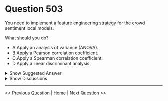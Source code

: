 # Question 503

You need to implement a feature engineering strategy for the crowd sentiment local models.

What should you do?

- A.Apply an analysis of variance (ANOVA).
- B.Apply a Pearson correlation coefficient.
- C.Apply a Spearman correlation coefficient.
- D.Apply a linear discriminant analysis.

<details>
  <summary>Show Suggested Answer</summary>

<strong>D</strong><br>

<p>The linear discriminant analysis method works only on continuous variables, not categorical or ordinal variables.</p>
<p>Linear discriminant analysis is similar to analysis of variance (ANOVA) in that it works by comparing the means of the variables.</p>
<p>Scenario:</p>
<p>Data scientists must build notebooks in a local environment using automatic feature engineering and model building in machine learning pipelines.</p>
<p>Experiments for local crowd sentiment models must combine local penalty detection data.</p>
<p>All shared features for local models are continuous variables.</p>
<p>Incorrect Answers:</p>
<p>B: The Pearson correlation coefficient, sometimes called Pearson&#x27;s R test, is a statistical value that measures the linear relationship between two variables. By examining the coefficient values, you can infer something about the strength of the relationship between the two variables, and whether they are positively correlated or negatively correlated.</p>
<p>C: Spearman&#x27;s correlation coefficient is designed for use with non-parametric and non-normally distributed data. Spearman&#x27;s coefficient is a nonparametric measure of statistical dependence between two variables, and is sometimes denoted by the Greek letter rho. The Spearman&#x27;s coefficient expresses the degree to which two variables are monotonically related. It is also called Spearman rank correlation, because it can be used with ordinal variables.</p>
<p>Reference:</p>
<p>https://docs.microsoft.com/en-us/azure/machine-learning/studio-module-reference/fisher-linear-discriminant-analysis https://docs.microsoft.com/en-us/azure/machine-learning/studio-module-reference/compute-linear-correlation</p>

</details>

<details>
  <summary>Show Discussions</summary>

<blockquote><p><strong>haby</strong> <code>(Thu 20 Jun 2024 17:45)</code> - <em>Upvotes: 1</em></p><p>A,B,C are methods of Filter Feature Selection, while LDA is a Dimensionality Reduction method and works for categorical target. In this case, I will take D.</p></blockquote>
<blockquote><p><strong>ferren</strong> <code>(Tue 07 May 2024 22:22)</code> - <em>Upvotes: 1</em></p><p>chatgpt says D</p></blockquote>
<blockquote><p><strong>phdykd</strong> <code>(Wed 31 Jan 2024 18:56)</code> - <em>Upvotes: 2</em></p><p>In the context of feature engineering for the crowd sentiment local models, which include audio data and need to detect similar sounds, a Pearson correlation coefficient (B) would be a suitable strategy.

The Pearson correlation coefficient measures the linear relationship between two datasets, which could be valuable in this scenario to understand which features most strongly correlate with positive or negative crowd sentiment. This could involve correlations between specific sound features in the audio data and the sentiment label.

While the other techniques mentioned (ANOVA, Spearman correlation coefficient, and linear discriminant analysis) can be useful in certain circumstances, the Pearson correlation coefficient is more relevant in this scenario where you might be dealing with continuous features (like sound frequencies or volumes) and you are interested in linear relationships with the target variable (sentiment).</p></blockquote>

<blockquote><p><strong>ning</strong> <code>(Sat 17 Dec 2022 12:26)</code> - <em>Upvotes: 1</em></p><p>MLP combined with LDA ...
As mentioned in question, MLP is used for sentiment analysis, multiple layers ...
Then my guess will be LDA for feature reduction ...
Which here is called feature engineering ...
No other things are related with feature reduction ...</p></blockquote>
<blockquote><p><strong>prashantjoge</strong> <code>(Sun 28 Nov 2021 17:49)</code> - <em>Upvotes: 2</em></p><p>these questions seems to be based on Machine Learning Studio (classic). is this still in the syllabus</p></blockquote>
<blockquote><p><strong>prashantjoge</strong> <code>(Sun 28 Nov 2021 17:51)</code> - <em>Upvotes: 2</em></p><p>This method is often used for dimensionality reduction, because it projects a set of features onto a smaller feature space while preserving the information that discriminates between classes. This not only reduces computational costs for a given classification task, but can help prevent overfitting.

To generate the scores, you provide a label column and set of numerical feature columns as inputs. The algorithm determines the optimal combination of the input columns that linearly separates each group of data while minimizing the distances within each group. The module returns a dataset containing the compact, transformed features, along with a transformation that you can save and apply to another dataset.</p></blockquote>

</details>

---

[<< Previous Question](question_502.md) | [Home](../index.md) | [Next Question >>](question_504.md)
